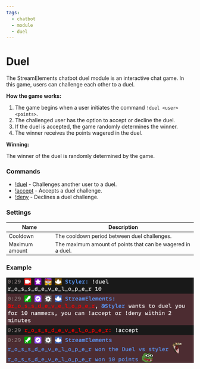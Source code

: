```yaml
---
tags:
  - chatbot
  - module
  - duel
---
```


# Duel

The StreamElements chatbot duel module is an interactive chat game. In this game, users can challenge each other to a duel.

**How the game works:**

1. The game begins when a user initiates the command `!duel <user> <points>`.
2. The challenged user has the option to accept or decline the duel.
3. If the duel is accepted, the game randomly determines the winner.
4. The winner receives the points wagered in the duel.

**Winning:**

The winner of the duel is randomly determined by the game.

### Commands

- [!duel](/chatbot/commands/default/duel) - Challenges another user to a duel.
- [!accept](/chatbot/commands/default/accept) - Accepts a duel challenge.
- [!deny](/chatbot/commands/default/deny) - Declines a duel challenge.

### Settings

Name | Description
--- | ---
Cooldown | The cooldown period between duel challenges.
Maximum amount | The maximum amount of points that can be wagered in a duel.

### Example

![Duel Example](img/duel.png)
